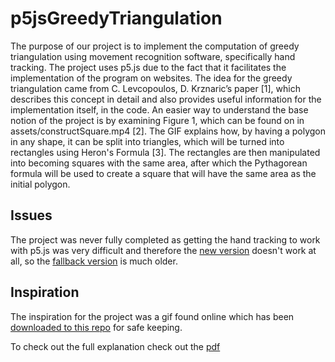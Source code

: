 # p5jsGreedyTriangulation

The purpose of our project is to implement the computation of greedy triangulation using
movement recognition software, specifically hand tracking. The project uses p5.js due to the fact that it facilitates the implementation of the program on websites. The idea for the greedy triangulation came from C. Levcopoulos, D. Krznaric’s paper [1], which describes this concept in detail and also provides useful information for the implementation itself, in the code. An easier way to understand the base notion of the project is by examining Figure 1, which can be found on in assets/constructSquare.mp4 [2]. The GIF explains how, by having a polygon in any shape, it can be split into triangles, which will be turned into rectangles using Heron's Formula [3]. The rectangles are then manipulated into becoming squares with the same area, after which the Pythagorean formula will be used to create a square that will have the same area as the initial polygon.

## Issues
The project was never fully completed as getting the hand tracking to work with p5.js was very difficult and therefore the [new version](New_Polygon.js) doesn't work at all, so the [fallback version](polygon.js) is much older.

## Inspiration
The inspiration for the project was a gif found online which has been [downloaded to this repo](assets/constructSquare.mp4) for safe keeping.

To check out the full explanation check out the [pdf](assets/Write-up_AIP_Project.pdf)
